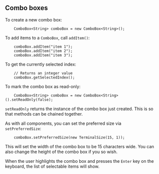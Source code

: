 Combo boxes
---

To create a new combo box:

```
	ComboBox<String> comboBox = new ComboBox<String>();
```

To add items to a `ComboBox`, call `addItem()`:

```
	comboBox.addItem("item 1");
	comboBox.addItem("item 2");
	comboBox.addItem("item 3");
```

To get the currently selected index:

```
	// Returns an integer value
	comboBox.getSelectedIndex();
```

To mark the combo box as read-only:

```
	ComboBox<String> comboBox = new ComboBox<String>().setReadOnly(false);
```

`setReadOnly` returns the instance of the combo box just created. This is so that methods can be chained together.

As with all components, you can set the preferred size via `setPreferredSize`:

```
	comboBox.setPreferredSize(new TerminalSize(15, 1));
```

This will set the width of the combo box to be 15 characters wide. You can also change the height of the combo box if you so wish.

When the user highlights the combo box and presses the `Enter` key on the keyboard, the list of selectable items will show.